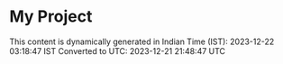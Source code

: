 # My Project

This content is dynamically generated in Indian Time (IST): 2023-12-22 03:18:47 IST
Converted to UTC: 2023-12-21 21:48:47 UTC
